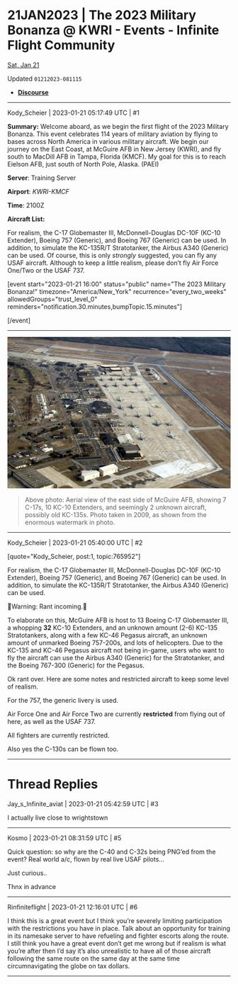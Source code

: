 # 21JAN2023 | The 2023 Military Bonanza @ KWRI - Events - Infinite Flight Community

[Sat, Jan 21](day://2023.01.21)

Updated `01212023-081115`

- [**Discourse**](https://community.infiniteflight.com/t/21jan2023-the-2023-military-bonanza-kwri/765952)

---

Kody_Scheier | 2023-01-21 05:17:49 UTC | #1

**Summary:** Welcome aboard, as we begin the first flight of the 2023 Military Bonanza. This event celebrates 114 years of military aviation by flying to bases across North America in various military aircraft. We begin our journey on the East Coast, at McGuire AFB in New Jersey (KWRI), and fly south to MacDill AFB in Tampa, Florida (KMCF). My goal for this is to reach Eielson AFB, just south of North Pole, Alaska. (PAEI)

**Server**: Training Server

**Airport**: *KWRI-KMCF*

**Time**: 2100Z

**Aircraft List:**

For realism, the C-17 Globemaster III, McDonnell-Douglas DC-10F (KC-10 Extender), Boeing 757 (Generic), and Boeing 767 (Generic) can be used. In addition, to simulate the KC-135R/T Stratotanker, the Airbus A340 (Generic) can be used. Of course, this is only *strongly* suggested, you can fly any USAF aircraft. Although to keep a little realism, please don’t fly Air Force One/Two or the USAF 737.

[event start="2023-01-21 16:00" status="public" name="The 2023 Military Bonanza!" timezone="America/New_York" recurrence="every_two_weeks" allowedGroups="trust_level_0" reminders="notification.30.minutes,bumpTopic.15.minutes"]

[/event]

---

![61010174d91ac8f63f4ff4d91b78e47a584f6582.jpeg](21JAN2023%20%7C%20The%202023%20Military%20Bonanza%20@%20KWRI%20-%20Events%20-%20Infinite%20Flight%20Community.assets/61010174d91ac8f63f4ff4d91b78e47a584f6582.jpeg)

> Above photo: Aerial view of the east side of McGuire AFB, showing 7 C-17s, 10 KC-10 Extenders, and seemingly 2 unknown aircraft, possibly old KC-135s. Photo taken in 2009, as shown from the enormous watermark in photo.

---

Kody_Scheier | 2023-01-21 05:40:00 UTC | #2

[quote="Kody_Scheier, post:1, topic:765952"]

For realism, the C-17 Globemaster III, McDonnell-Douglas DC-10F (KC-10 Extender), Boeing 757 (Generic), and Boeing 767 (Generic) can be used. In addition, to simulate the KC-135R/T Stratotanker, the Airbus A340 (Generic) can be used.

🚨Warning: Rant incoming.🚨

To elaborate on this, McGuire AFB is host to 13 Boeing C-17 Globemaster III, a whopping **32** KC-10 Extenders, and an unknown amount (2-6) KC-135 Stratotankers, along with a few KC-46 Pegasus aircraft, an unknown amount of unmarked Boeing 757-200s, and lots of helicopters. Due to the KC-135 and KC-46 Pegasus aircraft not being in-game, users who want to fly the aircraft can use the Airbus A340 (Generic) for the Stratotanker, and the Boeing 767-300 (Generic) for the Pegasus.

Ok rant over. Here are some notes and restricted aircraft to keep some level of realism.

For the 757, the generic livery is used.

Air Force One and Air Force Two are currently **restricted** from flying out of here, as well as the USAF 737.

All fighters are currently restricted.

Also yes the C-130s can be flown too.

---

# Thread Replies

Jay_s_Infinite_aviat | 2023-01-21 05:42:59 UTC | #3

I actually live close to wrightstown

---

Kosmo | 2023-01-21 08:31:59 UTC | #5

Quick question: so why are the C-40 and C-32s being PNG’ed from the event? Real world a/c, flown by real live USAF pilots…

Just curious..

Thnx in advance

---

Rinfiniteflight | 2023-01-21 12:16:01 UTC | #6

I think this is a great event but I think you’re severely limiting participation with the restrictions you have in place. Talk about an opportunity for training in its namesake server to have refueling and fighter escorts along the route. I still think you have a great event don’t get me wrong but if realism is what you’re after then I’d say it’s also unrealistic to have all of those aircraft following the same route on the same day at the same time circumnavigating the globe on tax dollars.

---

